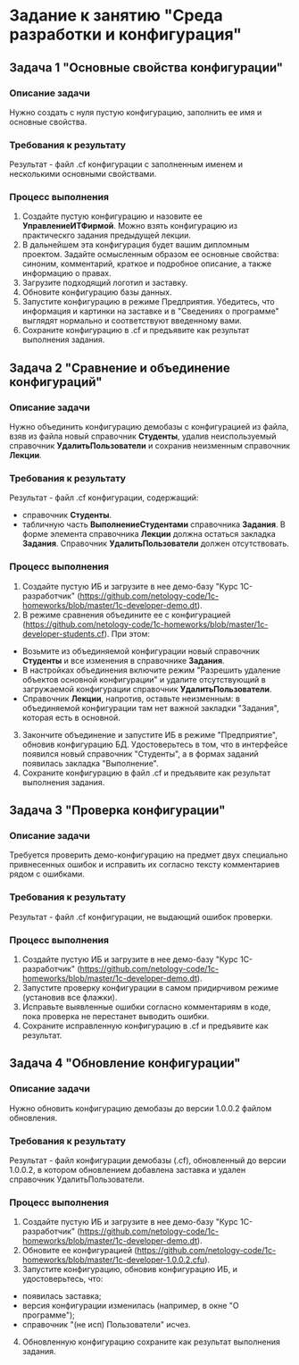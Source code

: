 # Задание к занятию "Среда разработки и конфигурация"

## Задача 1 "Основные свойства конфигурации"

### Описание задачи

Нужно создать с нуля пустую конфигурацию, заполнить ее имя и основные свойства.

### Требования к результату

Результат - файл .cf конфигурации с заполненным именем и несколькими основными свойствами.

### Процесс выполнения

1. Создайте пустую конфигурацию и назовите ее **УправлениеИТФирмой**. Можно взять конфигурацию из практическго задания предыдущей лекции.
2. В дальнейшем эта конфигурация будет вашим дипломным проектом. Задайте осмысленным образом ее основные свойства: синоним, комментарий, краткое и подробное описание, а также информацию о правах.
3. Загрузите подходящий логотип и заставку.
4. Обновите конфигурацию базы данных.
5. Запустите конфигурацию в режиме Предприятия. Убедитесь, что информация и картинки на заставке и в "Сведениях о программе" выглядят нормально и соответствуют введенному вами.
6. Сохраните конфигурацию в .cf и предъявите как результат выполнения задания.

## Задача 2 "Сравнение и объединение конфигураций"

### Описание задачи

Нужно объединить конфигурацию демобазы с конфигурацией из файла, взяв из файла новый справочник **Студенты**, удалив неиспользуемый справочник **УдалитьПользователи** и сохранив неизменным справочник **Лекции**.

### Требования к результату

Результат - файл .cf конфигурации, содержащий:
- справочник **Студенты**.
- табличную часть **ВыполнениеСтудентами** справочника **Задания**.
В форме элемента справочника **Лекции** должна остаться закладка **Задания**.
Справочник **УдалитьПользователи** должен отсутствовать.

### Процесс выполнения

1. Создайте пустую ИБ и загрузите в нее демо-базу "Курс 1С-разработчик" (https://github.com/netology-code/1c-homeworks/blob/master/1c-developer-demo.dt).
2. В режиме сравнения объедините ее с конфигурацией (https://github.com/netology-code/1c-homeworks/blob/master/1c-developer-students.cf). При этом:
- Возьмите из объединяемой конфигурации новый справочник **Студенты** и все  изменения в справочнике **Задания**.
- В настройках объединения включите режим "Разрешить удаление объектов основной конфигурации" и удалите отсутствующий в загружаемой конфигурации справочник **УдалитьПользователи**.
- Справочник **Лекции**, напротив, оставьте неизменным: в объединяемой конфигурации там нет важной закладки "Задания", которая есть в основной.
3. Закончите объединение и запустите ИБ в режиме "Предприятие", обновив конфигурацию БД. Удостоверьтесь в том, что в интерфейсе появился новый справочник "Студенты", а в формах заданий появилась закладка "Выполнение".
4. Сохраните конфигурацию в файл .cf и предъявите как результат выполнения задания.

## Задача 3 "Проверка конфигурации"

### Описание задачи

Требуется проверить демо-конфигурацию на предмет двух специально привнесенных ошибок и исправить их согласно тексту комментариев рядом с ошибками.

### Требования к результату

Результат - файл .cf конфигурации, не выдающий ошибок проверки.

### Процесс выполнения

1. Создайте пустую ИБ и загрузите в нее демо-базу "Курс 1С-разработчик" (https://github.com/netology-code/1c-homeworks/blob/master/1c-developer-demo.dt).
2. Запустите проверку конфигурации в самом придирчивом режиме (установив все флажки).
3. Исправьте выявленные ошибки согласно комментариям в коде, пока проверка не перестанет выводить ошибки.
4. Сохраните исправленную конфигурацию в .cf и предъявите как результат.

## Задача 4 "Обновление конфигурации"

### Описание задачи

Нужно обновить конфигурацию демобазы до версии 1.0.0.2 файлом обновления.

### Требования к результату

Результат - файл конфигурации демобазы (.cf), обновленный до версии 1.0.0.2, в котором обновлением добавлена заставка и удален справочник УдалитьПользователи.

### Процесс выполнения

1. Создайте пустую ИБ и загрузите в нее демо-базу "Курс 1С-разработчик" (https://github.com/netology-code/1c-homeworks/blob/master/1c-developer-demo.dt).
2. Обновите ее конфигурацией (https://github.com/netology-code/1c-homeworks/blob/master/1c-developer-1.0.0.2.cfu).
3. Запустите конфигурацию, обновив конфигурацию ИБ, и удостоверьтесь, что:
- появилась заставка;
- версия конфигурации изменилась (например, в окне "О программе");
- справочник "(не исп) Пользователи" исчез.
4. Обновленную конфигурацию сохраните как результат выполнения задания.
